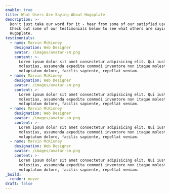 ```yaml
---
enable: true
title: What Users Are Saying About Hugoplate
description: >-
  Don't just take our word for it - hear from some of our satisfied users! 
  Check out some of our testimonials below to see what others are saying about
  Hugoplate.
testimonials:
  - name: Marvin McKinney
    designation: Web Designer
    avatar: /images/avatar-sm.png
    content: >-
      Lorem ipsum dolor sit amet consectetur adipisicing elit. Qui iusto illo
      molestias, assumenda expedita commodi inventore non itaque molestiae
      voluptatum dolore, facilis sapiente, repellat veniam.
  - name: Marvin McKinney
    designation: Web Designer
    avatar: /images/avatar-sm.png
    content: >-
      Lorem ipsum dolor sit amet consectetur adipisicing elit. Qui iusto illo
      molestias, assumenda expedita commodi inventore non itaque molestiae
      voluptatum dolore, facilis sapiente, repellat veniam.
  - name: Marvin McKinney
    designation: Web Designer
    avatar: /images/avatar-sm.png
    content: >-
      Lorem ipsum dolor sit amet consectetur adipisicing elit. Qui iusto illo
      molestias, assumenda expedita commodi inventore non itaque molestiae
      voluptatum dolore, facilis sapiente, repellat veniam.
  - name: Marvin McKinney
    designation: Web Designer
    avatar: /images/avatar-sm.png
    content: >-
      Lorem ipsum dolor sit amet consectetur adipisicing elit. Qui iusto illo
      molestias, assumenda expedita commodi inventore non itaque molestiae
      voluptatum dolore, facilis sapiente, repellat veniam.
_build:
  render: never
draft: false
---
```

